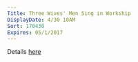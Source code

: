 ```yaml
---
Title: Three Wives' Men Sing in Workship
DisplayDate: 4/30 10AM
Sort: 170430
Expires: 05/1/2017
---
```

Details <a href="assets\img\Three WIves' Men April 30.pdf" target="blank">here</a>
